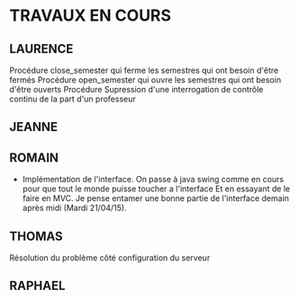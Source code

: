 # TRAVAUX EN COURS



## LAURENCE

Procédure close_semester qui ferme les semestres qui ont besoin d'être fermés
Procédure open_semester qui ouvre les semestres qui ont besoin d'être ouverts
Procédure Supression d'une interrogation de contrôle continu de la part d'un professeur






## JEANNE







## ROMAIN



- Implémentation de l'interface.
On passe à java swing comme en cours pour que tout le monde puisse toucher a l'interface
Et en essayant de le faire en MVC. Je pense entamer une bonne partie de l'interface demain après midi (Mardi 21/04/15).







## THOMAS



Résolution du problème côté configuration du serveur






## RAPHAEL













